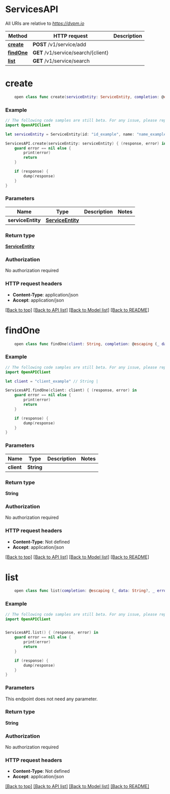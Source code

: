 # ServicesAPI

All URIs are relative to *https://dvpm.io*

Method | HTTP request | Description
------------- | ------------- | -------------
[**create**](ServicesAPI.md#create) | **POST** /v1/service/add | 
[**findOne**](ServicesAPI.md#findone) | **GET** /v1/service/search/{client} | 
[**list**](ServicesAPI.md#list) | **GET** /v1/service/search | 


# **create**
```swift
    open class func create(serviceEntity: ServiceEntity, completion: @escaping (_ data: ServiceEntity?, _ error: Error?) -> Void)
```



### Example 
```swift
// The following code samples are still beta. For any issue, please report via http://github.com/OpenAPITools/openapi-generator/issues/new
import OpenAPIClient

let serviceEntity = ServiceEntity(id: "id_example", name: "name_example", type: "type_example", cost: "cost_example", firstPrePaidMinutes: 123, firstVerificationsNeeded: 123, subsequentPrePaidMinutes: 123, subsequentVerificationsNeeded: 123, allowRefunds: false, downloadSpeed: 123, uploadSpeed: 123, proxy: [ProxySettingsEntity(endpoint: "endpoint_example", port: "port_example", terms: "terms_example", policy: ["policy_example"])], vpn: [VpnSettingsEntity(endpoint: "endpoint_example", port: "port_example", parameters: "parameters_example", terms: "terms_example", policy: ["policy_example"])], validity: timeRangeEntity(from: Date(), to: Date()), disable: false, certificates: [CertificatesEntity(id: 123)]) // ServiceEntity | 

ServicesAPI.create(serviceEntity: serviceEntity) { (response, error) in
    guard error == nil else {
        print(error)
        return
    }

    if (response) {
        dump(response)
    }
}
```

### Parameters

Name | Type | Description  | Notes
------------- | ------------- | ------------- | -------------
 **serviceEntity** | [**ServiceEntity**](ServiceEntity.md) |  | 

### Return type

[**ServiceEntity**](ServiceEntity.md)

### Authorization

No authorization required

### HTTP request headers

 - **Content-Type**: application/json
 - **Accept**: application/json

[[Back to top]](#) [[Back to API list]](../README.md#documentation-for-api-endpoints) [[Back to Model list]](../README.md#documentation-for-models) [[Back to README]](../README.md)

# **findOne**
```swift
    open class func findOne(client: String, completion: @escaping (_ data: String?, _ error: Error?) -> Void)
```



### Example 
```swift
// The following code samples are still beta. For any issue, please report via http://github.com/OpenAPITools/openapi-generator/issues/new
import OpenAPIClient

let client = "client_example" // String | 

ServicesAPI.findOne(client: client) { (response, error) in
    guard error == nil else {
        print(error)
        return
    }

    if (response) {
        dump(response)
    }
}
```

### Parameters

Name | Type | Description  | Notes
------------- | ------------- | ------------- | -------------
 **client** | **String** |  | 

### Return type

**String**

### Authorization

No authorization required

### HTTP request headers

 - **Content-Type**: Not defined
 - **Accept**: application/json

[[Back to top]](#) [[Back to API list]](../README.md#documentation-for-api-endpoints) [[Back to Model list]](../README.md#documentation-for-models) [[Back to README]](../README.md)

# **list**
```swift
    open class func list(completion: @escaping (_ data: String?, _ error: Error?) -> Void)
```



### Example 
```swift
// The following code samples are still beta. For any issue, please report via http://github.com/OpenAPITools/openapi-generator/issues/new
import OpenAPIClient


ServicesAPI.list() { (response, error) in
    guard error == nil else {
        print(error)
        return
    }

    if (response) {
        dump(response)
    }
}
```

### Parameters
This endpoint does not need any parameter.

### Return type

**String**

### Authorization

No authorization required

### HTTP request headers

 - **Content-Type**: Not defined
 - **Accept**: application/json

[[Back to top]](#) [[Back to API list]](../README.md#documentation-for-api-endpoints) [[Back to Model list]](../README.md#documentation-for-models) [[Back to README]](../README.md)

